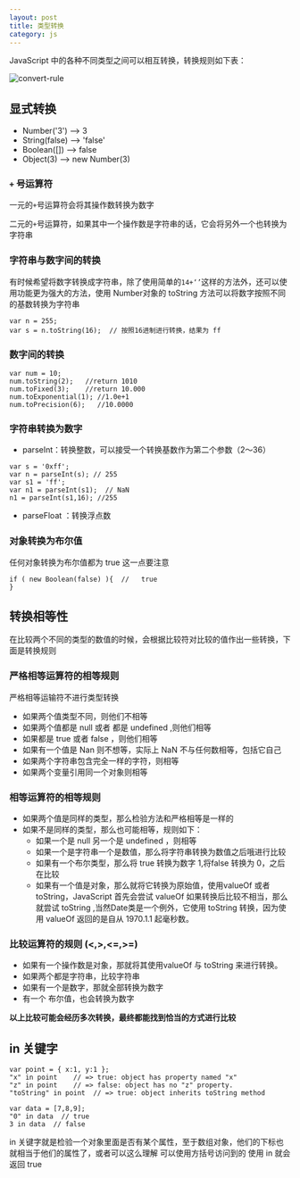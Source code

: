 ```yaml
---
layout: post
title: 类型转换
category: js
---
```


JavaScript 中的各种不同类型之间可以相互转换，转换规则如下表：

![convert-rule](./images/type.convert.png)

## 显式转换

+ Number('3')  --> 3
+ String(false)  --> 'false'
+ Boolean([])  --> false
+ Object(3)  --> new Number(3)

### `+` 号运算符

一元的`+`号运算符会将其操作数转换为数字

二元的`+`号运算符，如果其中一个操作数是字符串的话，它会将另外一个也转换为字符串


### 字符串与数字间的转换

有时候希望将数字转换成字符串，除了使用简单的`14+‘’`这样的方法外，还可以使用功能更为强大的方法，使用 Number对象的 toString 方法可以将数字按照不同的基数转换为字符串

```
var n = 255;
var s = n.toString(16);  // 按照16进制进行转换，结果为 ff
```

### 数字间的转换

```
var num = 10;
num.toString(2);   //return 1010
num.toFixed(3);    //return 10.000
num.toExponential(1); //1.0e+1
num.toPrecision(6);   //10.0000
```

### 字符串转换为数字

+ parseInt：转换整数，可以接受一个转换基数作为第二个参数（2～36）

```
var s = '0xff';
var n = parseInt(s); // 255
var s1 = 'ff';
var n1 = parseInt(s1);  // NaN
n1 = parseInt(s1,16); //255
```

+ parseFloat ：转换浮点数


### 对象转换为布尔值

任何对象转换为布尔值都为 true 这一点要注意

```
if ( new Boolean(false) ){  //   true
}
```

## 转换相等性

在比较两个不同的类型的数值的时候，会根据比较符对比较的值作出一些转换，下面是转换规则

### 严格相等运算符的相等规则

严格相等运输符不进行类型转换

+ 如果两个值类型不同，则他们不相等
+ 如果两个值都是 null 或者 都是 undefined ,则他们相等
+ 如果都是 true 或者 false ，则他们相等
+ 如果有一个值是 Nan 则不想等，实际上 NaN 不与任何数相等，包括它自己
+ 如果两个字符串包含完全一样的字符，则相等
+ 如果两个变量引用同一个对象则相等

### 相等运算符的相等规则

+ 如果两个值是同样的类型，那么检验方法和严格相等是一样的
+ 如果不是同样的类型，那么也可能相等，规则如下：
  + 如果一个是 null 另一个是 undefined ，则相等
  + 如果一个是字符串一个是数值，那么将字符串转换为数值之后哦进行比较
  + 如果有一个布尔类型，那么将 true 转换为数字 1,将false 转换为 0，之后在比较
  + 如果有一个值是对象，那么就将它转换为原始值，使用valueOf 或者 toString，JavaScript 首先会尝试 valueOf 如果转换后比较不相当，那么就尝试 toString ,当然Date类是一个例外，它使用 toString 转换，因为使用 valueOf 返回的是自从 1970.1.1 起毫秒数。


### 比较运算符的规则  (<,>,<=,>=)

+ 如果有一个操作数是对象，那就将其使用valueOf 与 toString 来进行转换。
+ 如果两个都是字符串，比较字符串
+ 如果有一个是数字，那就全部转换为数字
+ 有一个 布尔值，也会转换为数字

**以上比较可能会经历多次转换，最终都能找到恰当的方式进行比较**


## in 关键字

```
var point = { x:1, y:1 };
"x" in point    // => true: object has property named "x"
"z" in point    // => false: object has no "z" property.
"toString" in point  // => true: object inherits toString method

var data = [7,8,9];
"0" in data  // true
3 in data  // false
```

in 关键字就是检验一个对象里面是否有某个属性，至于数组对象，他们的下标也就相当于他们的属性了，或者可以这么理解 可以使用方括号访问到的 使用 in 就会返回 true
